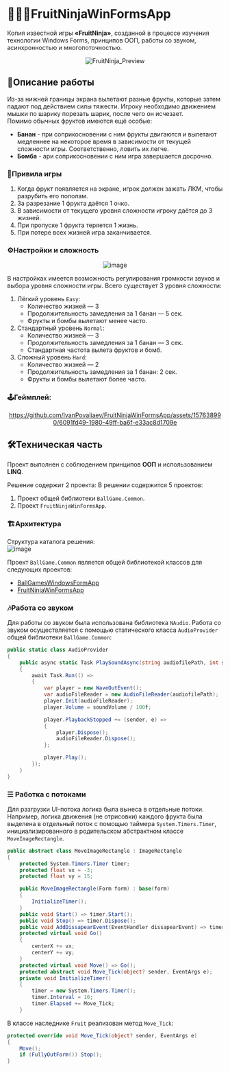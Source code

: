 # 🐱‍👤🍓FruitNinjaWinFormsApp
Копия известной игры **«FruitNinja»**, созданной в процессе изучения технологии Windows Forms, принципов ООП, работы со звуком, асинхронностью и многопоточностью.

<div " align="center">
  
![FruitNinja_Preview](https://github.com/IvanPovaliaev/FruitNinjaWinFormsApp/assets/157638990/29a7e755-fc95-4daf-8cc1-2faffbf4578a)

</div>

## 📝Описание работы
Из-за нижней границы экрана вылетают разные фрукты, которые затем падают под действием силы тяжести. Игроку необходимо движением мышки по шарику порезать шарик, после чего он исчезает.<br />
Помимо обычных фруктов имеются ещё особые:
* **Банан** - при соприкосновении с ним фрукты двигаются и вылетают медленнее на некоторое время в зависимости от текущей сложности игры. Соответственно, ловить их легче. 
* **Бомба** - ари соприкосновении с ним игра завершается досрочно. 

### 📜Привила игры
1. Когда фрукт появляется на экране, игрок должен зажать ЛКМ, чтобы разрубить его пополам.
2. За разрезание 1 фрукта даётся 1 очко.
3. В зависимости от текущего уровня сложности игроку даётся до 3 жизней.
4. При пропуске 1 фрукта теряется 1 жизнь.
5. При потере всех жизней игра заканчивается.

### ⚙️Настройки и сложность

<div " align="center">
  
![image](https://github.com/IvanPovaliaev/FruitNinjaWinFormsApp/assets/157638990/43830379-772b-4c9d-848c-e10ca81f5e7e)

</div>

В настройках имеется возможность регулирования громкости звуков и выбора уровня сложности игры. Всего существует 3 уровня сложности:
1. Лёгкий уровень `Easy`:
    * Количество жизней — 3
    * Продолжительность замедления за 1 банан — 5 сек.
    * Фрукты и бомбы вылетают менее часто.
2. Стандартный уровень `Normal`:
    * Количество жизней — 3
    * Продолжительность замедления за 1 банан — 3 сек.
    * Стандартная частота вылета фруктов и бомб.
3. Сложный уровень `Hard`:
    * Количество жизней — 2
    * Продолжительность замедления за 1 банан: 2 сек.
    * Фрукты и бомбы вылетают более часто.
  
### 🕹️Геймплей:

<div " align="center">

https://github.com/IvanPovaliaev/FruitNinjaWinFormsApp/assets/157638990/6091fd49-1980-49ff-ba6f-e33ac8d1709e

</div>

## 🛠️Техническая часть

Проект выполнен с соблюдением принципов **ООП** и использованием **LINQ**.

Решение содержит 2 проекта:
В решении содержится 5 проектов:
1. Проект общей библиотеки `BallGame.Common`.
2. Проект `FruitNinjaWinFormsApp`.

### 🏗️Архитектура
Структура каталога решения:<br />
![image](https://github.com/IvanPovaliaev/FruitNinjaWinFormsApp/assets/157638990/82d9a6c9-2055-4835-9271-826120fd083e)

Проект `BallGame.Common` является общей библиотекой классов для следующих проектов:
* [BallGamesWindowsFormApp](https://github.com/IvanPovaliaev/BallGamesWindowsFormApp)
* [FruitNinjaWinFormsApp](https://github.com/IvanPovaliaev/FruitNinjaWinFormsApp)

### 🎶Работа со звуком
Для работы со звуком была использована библиотека `NAudio`. Работа со звуком осуществляется с помощью статического класса `AudioProvider` общей библиотеки `BallGame.Common`:
```csharp
public static class AudioProvider
{
    public async static Task PlaySoundAsync(string audiofilePath, int soundVolume)
    {
        await Task.Run(() =>
        {
            var player = new WaveOutEvent();
            var audioFileReader = new AudioFileReader(audiofilePath);
            player.Init(audioFileReader);
            player.Volume = soundVolume / 100f;

            player.PlaybackStopped += (sender, e) =>
            {
                player.Dispose();
                audioFileReader.Dispose();
            };

            player.Play();
        });
    }
}
```
### ☰ Работка с потоками
Для разгрузки UI-потока логика была вынеса в отдельные потоки.<br />
Например, логика движения (не отрисовки) каждого фрукта была выделена в отдельный поток с помощью таймера `System.Timers.Timer`, инициализированного в родительском абстрактном классе `MoveImageRectangle`.
```csharp
public abstract class MoveImageRectangle : ImageRectangle
{
    protected System.Timers.Timer timer;
    protected float vx = -3;
    protected float vy = 15;

    public MoveImageRectangle(Form form) : base(form)
    {
        InitializeTimer();
    }
    public void Start() => timer.Start();
    public void Stop() => timer.Dispose();
    public void AddDissapearEvent(EventHandler dissapearEvent) => timer.Disposed += dissapearEvent;
    protected virtual void Go()
    {
        centerX += vx;
        centerY += vy;
    }
    protected virtual void Move() => Go();
    protected abstract void Move_Tick(object? sender, EventArgs e);
    private void InitializeTimer()
    {
        timer = new System.Timers.Timer();
        timer.Interval = 10;
        timer.Elapsed += Move_Tick;
    }
```
В классе наследнике `Fruit` реализован метод `Move_Tick`:
```csharp
protected override void Move_Tick(object? sender, EventArgs e)
{
    Move();
    if (FullyOutForm()) Stop();
}    
```


